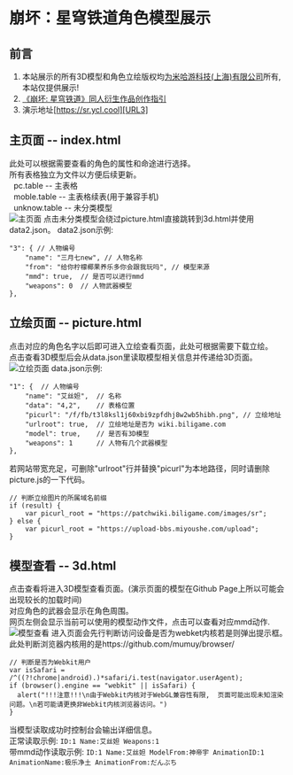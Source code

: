 # 崩坏：星穹铁道角色模型展示
## 前言
1.  本站展示的所有3D模型和角色立绘版权均[为米哈游科技(上海)有限公司][URL1]所有, 本站仅提供展示!<br>
2. [《崩坏: 星穹铁道》同人衍生作品创作指引][URL2]<br>
3.  演示地址[https://sr.ycl.cool][URL3]<br>
## 主页面 -- index.html
此处可以根据需要查看的角色的属性和命途进行选择。<br>
所有表格独立为文件以方便后续更新。<br>
&nbsp;&nbsp;pc.table     -- 主表格<br>
&nbsp;&nbsp;moble.table  -- 主表格续表(用于兼容手机)<br>
&nbsp;&nbsp;unknow.table -- 未分类模型<br>
![主页面](https://www.ycl.cool/blog/usr/uploads/2023/11/2659766377.png "主页面")
点击未分类模型会绕过picture.html直接跳转到3d.html并使用data2.json。
data2.json示例:
```
"3": { // 人物编号
    "name": "三月七new", // 人物名称
    "from": "给你柠檬椰果养乐多你会跟我玩吗", // 模型来源
    "mmd": true,  // 是否可以进行mmd
    "weapons": 0  // 人物武器模型
},
```
## 立绘页面 -- picture.html
点击对应的角色名字以后即可进入立绘查看页面，此处可根据需要下载立绘。<br>
点击查看3D模型后会从data.json里读取模型相关信息并传递给3D页面。<br>
![立绘页面](https://www.ycl.cool/blog/usr/uploads/2023/11/4171367656.jpeg "立绘页面")
data.json示例:
```
"1": {  // 人物编号
    "name": "艾丝妲",  // 名称
    "data": "4,2",    // 表格位置
    "picurl": "/f/fb/t3l8ksl1j60xbi9zpfdhj8w2wb5hibh.png", // 立绘地址
    "urlroot": true,  // 立绘地址是否为 wiki.biligame.com
    "model": true,    // 是否有3D模型
    "weapons": 1      // 人物有几个武器模型
},
```
若网站带宽充足，可删除"urlroot"行并替换"picurl"为本地路径，同时请删除picture.js的一下代码。
```
// 判断立绘图片的所属域名前缀
if (result) {
    var picurl_root = "https://patchwiki.biligame.com/images/sr";
} else {
    var picurl_root = "https://upload-bbs.miyoushe.com/upload";
}
```
## 模型查看 -- 3d.html
点击查看将进入3D模型查看页面。(演示页面的模型在Github Page上所以可能会出现较长的加载时间)<br>
对应角色的武器会显示在角色周围。<br>
网页左侧会显示当前可以使用的模型动作文件，点击可以查看对应mmd动作.
![模型查看](https://www.ycl.cool/blog/usr/uploads/2023/12/1452640808.jpeg "模型查看")
进入页面会先行判断访问设备是否为webket内核若是则弹出提示框。
此处判断浏览器内核用的是https://github.com/mumuy/browser/
```
// 判断是否为Webkit用户
var isSafari = /^((?!chrome|android).)*safari/i.test(navigator.userAgent);
if (browser().engine == "webkit" || isSafari) {
  alert("!!!注意!!!\n由于Webkit内核对于WebGL兼容性有限,  页面可能出现未知渲染问题。\n若可能请更换非Webkit内核浏览器访问。")
}
```
当模型读取成功时控制台会输出详细信息。<br>
正常读取示例:
```ID:1 Name:艾丝妲 Weapons:1```<br>
带mmd动作读取示例:
```ID:1 Name:艾丝妲 ModelFrom:神帝宇 AnimationID:1 AnimationName:极乐净土 AnimationFrom:だんぶち```

[URL1]:https://www.mihoyo.com/
[URL2]:https://www.bilibili.com/read/cv23111427/
[URL3]:https://sr.ycl.cool/
